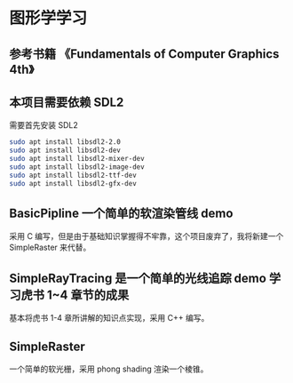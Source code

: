 # 图形学学习

## 参考书籍 《Fundamentals of Computer Graphics 4th》

## 本项目需要依赖 SDL2
需要首先安装 SDL2

```bash 
sudo apt install libsdl2-2.0
sudo apt install libsdl2-dev
sudo apt install libsdl2-mixer-dev
sudo apt install libsdl2-image-dev
sudo apt install libsdl2-ttf-dev
sudo apt install libsdl2-gfx-dev
``` 

## BasicPipline 一个简单的软渲染管线 demo
采用 C 编写，但是由于基础知识掌握得不牢靠，这个项目废弃了，我将新建一个 SimpleRaster 来代替。
## SimpleRayTracing 是一个简单的光线追踪 demo 学习虎书 1~4 章节的成果
基本将虎书 1-4 章所讲解的知识点实现，采用 C++ 编写。
## SimpleRaster
一个简单的软光栅，采用 phong shading 渲染一个棱锥。

